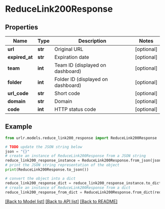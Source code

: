 # ReduceLink200Response


## Properties

Name | Type | Description | Notes
------------ | ------------- | ------------- | -------------
**url** | **str** | Original URL | [optional] 
**expired_at** | **str** | Expiration date | [optional] 
**team** | **int** | Team ID (displayed on dashboard) | [optional] 
**folder** | **int** | Folder ID (displayed on dashboard) | [optional] 
**url_code** | **str** | Short code | [optional] 
**domain** | **str** | Domain | [optional] 
**code** | **int** | HTTP status code | [optional] 

## Example

```python
from urlr.models.reduce_link200_response import ReduceLink200Response

# TODO update the JSON string below
json = "{}"
# create an instance of ReduceLink200Response from a JSON string
reduce_link200_response_instance = ReduceLink200Response.from_json(json)
# print the JSON string representation of the object
print(ReduceLink200Response.to_json())

# convert the object into a dict
reduce_link200_response_dict = reduce_link200_response_instance.to_dict()
# create an instance of ReduceLink200Response from a dict
reduce_link200_response_from_dict = ReduceLink200Response.from_dict(reduce_link200_response_dict)
```
[[Back to Model list]](../README.md#documentation-for-models) [[Back to API list]](../README.md#documentation-for-api-endpoints) [[Back to README]](../README.md)


